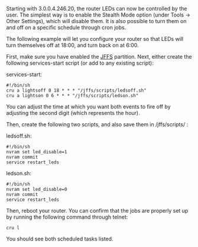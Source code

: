 Starting with 3.0.0.4.246.20, the router LEDs can now be controlled by the user.  The simplest way is to enable the Stealth Mode option (under Tools -> Other Settings), which will disable them.  It is also possible to turn them on and off on a specific schedule through cron jobs.

The following example will let you configure your router so that LEDs will turn themselves off at 18:00, and turn back on at 6:00.

First, make sure you have enabled the [JFFS](https://github.com/RMerl/asuswrt-merlin/wiki/JFFS) partition.  Next, either create the following services-start script (or add to any existing script):

services-start:
```
#!/bin/sh
cru a lightsoff 0 18 * * * "/jffs/scripts/ledsoff.sh"
cru a lightson 0 6 * * * "/jffs/scripts/ledson.sh"
```
You can adjust the time at which you want both events to fire off by adjusting the second digit (which represents the hour).

Then, create the following two scripts, and also save them in /jffs/scripts/ :

ledsoff.sh:
```
#!/bin/sh
nvram set led_disable=1
nvram commit
service restart_leds
```

ledson.sh:
```
#!/bin/sh
nvram set led_disable=0
nvram commit
service restart_leds
```

Then, reboot your router.  You can confirm that the jobs are properly set up by running the following command through telnet:

```
cru l
```

You should see both scheduled tasks listed.
